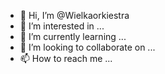 - 👋 Hi, I’m @Wielkaorkiestra
- 👀 I’m interested in ...
- 🌱 I’m currently learning ...
- 💞️ I’m looking to collaborate on ...
- 📫 How to reach me ...

<!---
Wielkaorkiestra/Wielkaorkiestra is a ✨ special ✨ repository because its `README.md` (this file) appears on your GitHub profile.
You can click the Preview link to take a look at your changes.
--->
